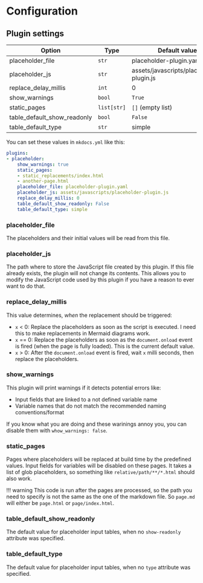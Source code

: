 # Configuration

## Plugin settings

Option | Type | Default value
---|---|---
placeholder_file | `str` | placeholder-plugin.yaml
placeholder_js | `str` | assets/javascripts/placeholder-plugin.js
replace_delay_millis | `int` | 0
show_warnings | `bool` | `True`
static_pages | `list[str]` | `[]` (empty list)
table_default_show_readonly | `bool` | `False`
table_default_type | `str` | simple

You can set these values in `mkdocs.yml` like this:

```yaml
plugins:
- placeholder:
    show_warnings: true
    static_pages:
    - static_replacements/index.html
    - another-page.html
    placeholder_file: placeholder-plugin.yaml
    placeholder_js: assets/javascripts/placeholder-plugin.js
    replace_delay_millis: 0
    table_default_show_readonly: False
    table_default_type: simple
```


### placeholder_file

The placeholders and their initial values will be read from this file.

### placeholder_js

The path where to store the JavaScript file created by this plugin.
If this file already exists, the plugin will not change its contents.
This allows you to modify the JavaScript code used by this plugin if you have a reason to ever want to do that.

### replace_delay_millis

This value determines, *when* the replacement should be triggered:

- `x` < 0: Replace the placeholders as soon as the script is executed. I need this to make replacements in Mermaid diagrams work.
- `x` == 0: Replace the placeholders as soon as the `document.onload` event is fired (when the page is fully loaded). This is the current default value.
- `x` > 0: After the `document.onload` event is fired, wait `x` milli seconds, then replace the placeholders.

### show_warnings

This plugin will print warnings if it detects potential errors like:

- Input fields that are linked to a not defined variable name
- Variable names that do not match the recommended naming conventions/format

If you know what you are doing and these warinings annoy you, you can disable them with `whow_warnings: false`.

### static_pages

Pages where placeholders will be replaced at build time by the predefined values.
Input fields for variables will be disabled on these pages.
It takes a list of glob placeholders, so something like `relative/path/**/*.html` should also work.

!!! warning
    This code is run after the pages are processed, so the path you need to specify is not the same as the one of the markdown file.
    So `page.md` will either be `page.html` or `page/index.html`.

### table_default_show_readonly

The default value for placeholder input tables, when no `show-readonly` attribute was specified.

### table_default_type

The default value for placeholder input tables, when no `type` attribute was specified.
